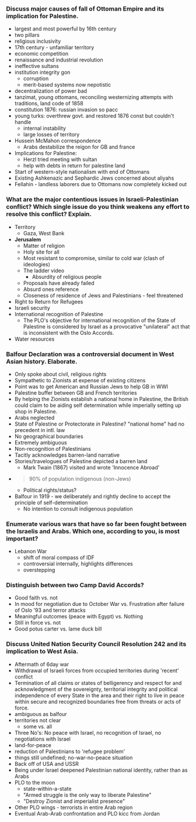 ### Discuss major causes of fall of Ottoman Empire and its implication for Palestine.
- largest and most powerful by 16th century
- two pillars
- religious inclusivity
- 17th century - unfamiliar territory
- economic competition
- renaissance and industrial revolution
- ineffective sultans
- institution integrity gon
	- corruption
	- merit-based systems now nepotistic
- decentralization of power bad
- tanzimat, young ottomans, reconciling westernizing attempts with traditions, land code of 1858
- constitution 1876: russian invasion so pacc
- young turks: overthrew govt. and restored 1876 const but couldn't handle
	- internal instability
	- large losses of territory
- Hussein McMahon correspondence
	- Arabs destabilize the reigon for GB and france
- Implications for Palestine:
	-	Herzl tried meeting with sultan
	-	help with debts in return for palestine land
-	Start of western-style nationalism with end of Ottomans
-	Existing Ashkenazic and Sephardic Jews concerned about aliyahs
-	Fellahin - landless laborers due to Ottomans now completely kicked out

### What are the major contentious issues in Israeli-Palestinian conflict? Which single issue do you think weakens any effort to resolve this conflict? Explain. 
- Territory
	- Gaza, West Bank
- **Jerusalem**
	- Matter of religion
	- Holy site for all
	- Most resistant to compromise, similar to cold war (clash of ideologies)
	- The ladder video
		- Absurdity of religious people
	- Proposals have already failed
	- Absurd ones reference
	- Closeness of residence of Jews and Palestinians - feel threatened
- Right to Return for Refugees
- Israeli security
- International recognition of Palestine
	- The PLO's objective for international recognition of the State of Palestine is considered by Israel as a provocative "unilateral" act that is inconsistent with the Oslo Accords.
- Water resources

### Balfour Declaration was a controversial document in West Asian history. Elaborate.
-   Only spoke about civil, religious rights
-   Sympathetic to Zionists at expense of existing citizens
-   Point was to get American and Russian Jews to help GB in WWI
-   Palestine buffer between GB and French territories
-   By helping the Zionists establish a national home in Palestine, the British could claim to be aiding self determination while imperially setting up shop in Palestine.
-   Arabs neglected
-   State of Palestine or Protectorate _in_ Palestine? "national home" had no precedent in intl. law
-   No geographical boundaries
-   Extremely ambiguous
-   Non-recognition of Palestinians
-   Tacitly acknowledges barren-land narrative
-   Stories/travelogues of Palestine depicted a barren land
    -   Mark Twain (1867) visited and wrote 'Innocence Abroad' 
-   >90% of population indigenous (non-Jews)
	-   Political rights/status?
-   Balfour in 1919 - we deliberately and rightly decline to accept the principle of self-determination
	-   No intention to consult indigenous population
 
### Enumerate various wars that have so far been fought between the Israelis and Arabs. Which one, according to you, is most important?
- Lebanon War
	- shift of moral compass of IDF
	- controversial internally, highlights differences
	- overstepping

### Distinguish between two Camp David Accords?
- Good faith vs. not
- In mood for negotiation due to October War vs. Frustration after failure of Oslo '93 and terror attacks
- Meaningful outcomes (peace with Egypt) vs. Nothing
- Still in force vs. not
- Good potus carter vs. lame duck bill

### Discuss United Nation Security Council Resolution 242 and its implication to West Asia.
- Aftermath of 6day war
- Withdrawal of Israeli forces from occupied territories during 'recent' conflict
- Termination of all claims or states of belligerency and respect for and acknowledgment of the sovereignty, territorial integrity and political independence of every State in the area and their right to live in peace within secure and recognized boundaries free from threats or acts of force.
- ambiguous as balfour
- territories not clear
	- some vs. all
- Three No's: No peace with Israel, no recognition of Israel, no negotiations with Israel
- land-for-peace
- reduction of Palestinians to 'refugee problem'
- things still undefined; no-war-no-peace situation
- Back off of USA and USSR
- Being under Israel deepened Palestinian national identity, rather than as Arabs
- PLO to the moon
	- state-within-a-state
	- "Armed struggle is the only way to liberate Palestine"
	- "Destroy Zionist and imperialist presence"
- Other PLO wings - terrorists in entire Arab region
- Eventual Arab-Arab confrontation and PLO kicc from Jordan
